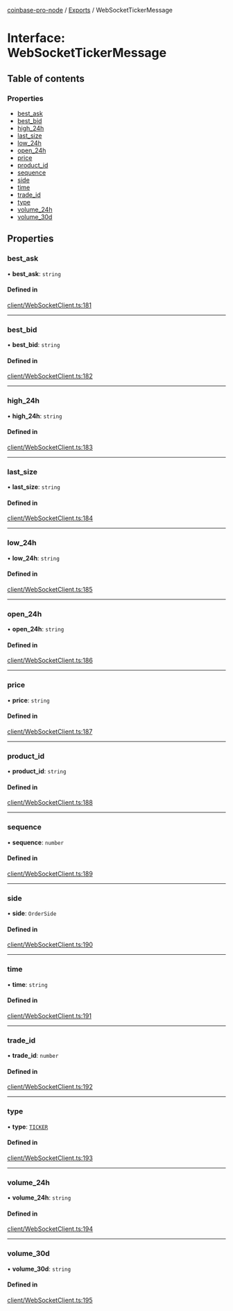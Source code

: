 [coinbase-pro-node](../README.md) / [Exports](../modules.md) / WebSocketTickerMessage

# Interface: WebSocketTickerMessage

## Table of contents

### Properties

- [best_ask](WebSocketTickerMessage.md#best_ask)
- [best_bid](WebSocketTickerMessage.md#best_bid)
- [high_24h](WebSocketTickerMessage.md#high_24h)
- [last_size](WebSocketTickerMessage.md#last_size)
- [low_24h](WebSocketTickerMessage.md#low_24h)
- [open_24h](WebSocketTickerMessage.md#open_24h)
- [price](WebSocketTickerMessage.md#price)
- [product_id](WebSocketTickerMessage.md#product_id)
- [sequence](WebSocketTickerMessage.md#sequence)
- [side](WebSocketTickerMessage.md#side)
- [time](WebSocketTickerMessage.md#time)
- [trade_id](WebSocketTickerMessage.md#trade_id)
- [type](WebSocketTickerMessage.md#type)
- [volume_24h](WebSocketTickerMessage.md#volume_24h)
- [volume_30d](WebSocketTickerMessage.md#volume_30d)

## Properties

### best_ask

• **best_ask**: `string`

#### Defined in

[client/WebSocketClient.ts:181](https://github.com/bennycode/coinbase-pro-node/blob/2016513/src/client/WebSocketClient.ts#L181)

---

### best_bid

• **best_bid**: `string`

#### Defined in

[client/WebSocketClient.ts:182](https://github.com/bennycode/coinbase-pro-node/blob/2016513/src/client/WebSocketClient.ts#L182)

---

### high_24h

• **high_24h**: `string`

#### Defined in

[client/WebSocketClient.ts:183](https://github.com/bennycode/coinbase-pro-node/blob/2016513/src/client/WebSocketClient.ts#L183)

---

### last_size

• **last_size**: `string`

#### Defined in

[client/WebSocketClient.ts:184](https://github.com/bennycode/coinbase-pro-node/blob/2016513/src/client/WebSocketClient.ts#L184)

---

### low_24h

• **low_24h**: `string`

#### Defined in

[client/WebSocketClient.ts:185](https://github.com/bennycode/coinbase-pro-node/blob/2016513/src/client/WebSocketClient.ts#L185)

---

### open_24h

• **open_24h**: `string`

#### Defined in

[client/WebSocketClient.ts:186](https://github.com/bennycode/coinbase-pro-node/blob/2016513/src/client/WebSocketClient.ts#L186)

---

### price

• **price**: `string`

#### Defined in

[client/WebSocketClient.ts:187](https://github.com/bennycode/coinbase-pro-node/blob/2016513/src/client/WebSocketClient.ts#L187)

---

### product_id

• **product_id**: `string`

#### Defined in

[client/WebSocketClient.ts:188](https://github.com/bennycode/coinbase-pro-node/blob/2016513/src/client/WebSocketClient.ts#L188)

---

### sequence

• **sequence**: `number`

#### Defined in

[client/WebSocketClient.ts:189](https://github.com/bennycode/coinbase-pro-node/blob/2016513/src/client/WebSocketClient.ts#L189)

---

### side

• **side**: `OrderSide`

#### Defined in

[client/WebSocketClient.ts:190](https://github.com/bennycode/coinbase-pro-node/blob/2016513/src/client/WebSocketClient.ts#L190)

---

### time

• **time**: `string`

#### Defined in

[client/WebSocketClient.ts:191](https://github.com/bennycode/coinbase-pro-node/blob/2016513/src/client/WebSocketClient.ts#L191)

---

### trade_id

• **trade_id**: `number`

#### Defined in

[client/WebSocketClient.ts:192](https://github.com/bennycode/coinbase-pro-node/blob/2016513/src/client/WebSocketClient.ts#L192)

---

### type

• **type**: [`TICKER`](../enums/WebSocketResponseType.md#ticker)

#### Defined in

[client/WebSocketClient.ts:193](https://github.com/bennycode/coinbase-pro-node/blob/2016513/src/client/WebSocketClient.ts#L193)

---

### volume_24h

• **volume_24h**: `string`

#### Defined in

[client/WebSocketClient.ts:194](https://github.com/bennycode/coinbase-pro-node/blob/2016513/src/client/WebSocketClient.ts#L194)

---

### volume_30d

• **volume_30d**: `string`

#### Defined in

[client/WebSocketClient.ts:195](https://github.com/bennycode/coinbase-pro-node/blob/2016513/src/client/WebSocketClient.ts#L195)
